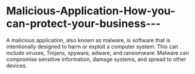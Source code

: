 # Malicious-Application-How-you-can-protect-your-business---
A malicious application, also known as malware, is software that is intentionally designed to harm or exploit a computer system. This can include viruses, Trojans, spyware, adware, and ransomware. Malware can compromise sensitive information, damage systems, and spread to other devices. 
